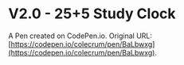 # V2.0 - 25+5 Study Clock

A Pen created on CodePen.io. Original URL: [https://codepen.io/colecrum/pen/BaLbwxg](https://codepen.io/colecrum/pen/BaLbwxg).


